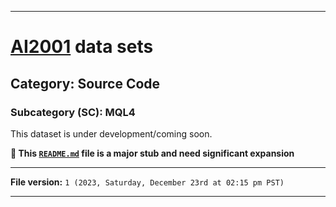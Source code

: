 
***

# [AI2001](https://github.com/seanpm2001/AI2001/) data sets

## Category: Source Code

### Subcategory (SC): MQL4

This dataset is under development/coming soon.

**🌱️ This [`README.md`](/README.md) file is a major stub and need significant expansion**

***

**File version:** `1 (2023, Saturday, December 23rd at 02:15 pm PST)`

***

